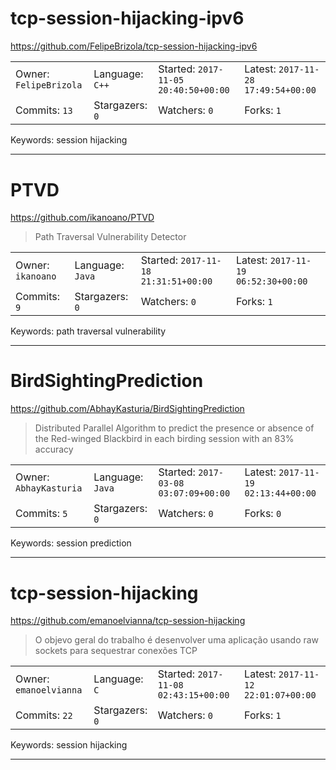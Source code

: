 # tcp-session-hijacking-ipv6

https://github.com/FelipeBrizola/tcp-session-hijacking-ipv6
<blockquote>
<no description>
</blockquote>

<table><tr>
<tr><td>Owner: <code>FelipeBrizola</code></td>
    <td>Language: <code>C++</code></td>
    <td>Started: <code>2017-11-05 20:40:50+00:00</code></td>
    <td>Latest: <code>2017-11-28 17:49:54+00:00</code></td></tr>
<tr><td>Commits: <code>13</code></td>
    <td>Stargazers: <code>0</code></td>
    <td>Watchers: <code>0</code></td>
    <td>Forks: <code>1</code></td></tr>
</table>
Keywords: session hijacking

---

# PTVD

https://github.com/ikanoano/PTVD
<blockquote>
Path Traversal Vulnerability Detector
</blockquote>

<table><tr>
<tr><td>Owner: <code>ikanoano</code></td>
    <td>Language: <code>Java</code></td>
    <td>Started: <code>2017-11-18 21:31:51+00:00</code></td>
    <td>Latest: <code>2017-11-19 06:52:30+00:00</code></td></tr>
<tr><td>Commits: <code>9</code></td>
    <td>Stargazers: <code>0</code></td>
    <td>Watchers: <code>0</code></td>
    <td>Forks: <code>1</code></td></tr>
</table>
Keywords: path traversal vulnerability

---

# BirdSightingPrediction

https://github.com/AbhayKasturia/BirdSightingPrediction
<blockquote>
Distributed Parallel Algorithm to predict the presence or absence of the Red-winged Blackbird in each birding session with an 83% accuracy
</blockquote>

<table><tr>
<tr><td>Owner: <code>AbhayKasturia</code></td>
    <td>Language: <code>Java</code></td>
    <td>Started: <code>2017-03-08 03:07:09+00:00</code></td>
    <td>Latest: <code>2017-11-19 02:13:44+00:00</code></td></tr>
<tr><td>Commits: <code>5</code></td>
    <td>Stargazers: <code>0</code></td>
    <td>Watchers: <code>0</code></td>
    <td>Forks: <code>0</code></td></tr>
</table>
Keywords: session prediction

---

# tcp-session-hijacking

https://github.com/emanoelvianna/tcp-session-hijacking
<blockquote>
O objevo geral do trabalho é desenvolver uma aplicação usando raw sockets para sequestrar conexões TCP
</blockquote>

<table><tr>
<tr><td>Owner: <code>emanoelvianna</code></td>
    <td>Language: <code>C</code></td>
    <td>Started: <code>2017-11-08 02:43:15+00:00</code></td>
    <td>Latest: <code>2017-11-12 22:01:07+00:00</code></td></tr>
<tr><td>Commits: <code>22</code></td>
    <td>Stargazers: <code>0</code></td>
    <td>Watchers: <code>0</code></td>
    <td>Forks: <code>1</code></td></tr>
</table>
Keywords: session hijacking

---

